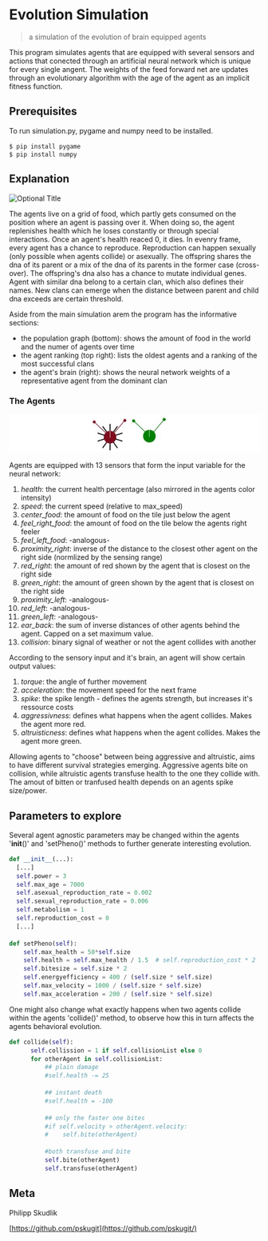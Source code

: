 # Evolution Simulation
> a simulation of the evolution of brain equipped agents

This program simulates agents that are equipped with several sensors and actions that conected through an
artificial neural network which is unique for every single angent. The weights of the feed forward net are updates through an evolutionary algorithm with the age of the agent as an implicit fitness function.

## Prerequisites

To run simulation.py, pygame and numpy need to be installed.

```
$ pip install pygame
$ pip install numpy 
```

## Explanation

![](/screenshots/ls1.gif?raw=true "Optional Title")

The agents live on a grid of food, which partly gets consumed on the position where an agent is passing over it. 
When doing so, the agent replenishes health which he loses constantly or through special interactions. 
Once an agent's health reaced 0, it dies.
In evenry frame, every agent has a chance to reproduce.
Reproduction can happen sexually (only possible when agents collide) or asexually. The offspring shares the dna of its parent or a mix of the dna of its parents in the former case (cross-over). The offspring's dna also has a chance to mutate individual genes. 
Agent with similar dna belong to a certain clan, which also defines their names. New clans can emerge when the distance between parent and child dna exceeds are certain threshold. 

Aside from the main simulation arem the program has the informative sections:
- the population graph (bottom): shows the amount of food in the world and the numer of agents over time 
- the agent ranking (top right): lists the oldest agents and a ranking of the most successful clans
- the agent's brain (right): shows the neural network weights of a representative agent from the dominant clan

### The Agents

![](/screenshots/ls4.jpg?raw=true "Optional Title")

Agents are equipped with 13 sensors that form the input variable for the neural network:

1. _health_: the current health percentage (also mirrored in the agents color intensity)
2. _speed_: the current speed (relative to max_speed)
3. _center_food_: the amount of food on the tile just below the agent
4. _feel_right_food_: the amount of food on the tile below the agents right feeler
5. _feel_left_food_: -analogous-
6. _proximity_right_: inverse of the distance to the closest other agent on the right side (normlized by the sensing range)
7. _red_right_: the amount of red shown by the agent that is closest on the right side
8. _green_right_: the amount of green shown by the agent that is closest on the right side
9. _proximity_left_: -analogous-
10. _red_left_: -analogous-
11. _green_left_: -analogous-
12. _ear_back_: the sum of inverse distances of other agents behind the agent. Capped on a set maximum value.
13. _collision_: binary signal of weather or not the agent collides with another

According to the sensory input and it's brain, an agent will show certain output values:

1. _torque_: the angle of further movement 
2. _acceleration_: the movement speed for the next frame
3. _spike_: the spike length - defines the agents strength, but increases it's ressource costs
4. _aggressivness_: defines what happens when the agent collides. Makes the agent more red.
5. _altruisticness_: defines what happens when the agent collides. Makes the agent more green.

Allowing agents to "choose" between being aggressive and altruistic, aims to have different survival strategies emerging. 
Aggressive agents bite on collision, while altruistic agents transfuse health to the one they collide with. The amout of bitten or tranfused health depends on an agents spike size/power.

## Parameters to explore

Several agent agnostic parameters may be changed within the agents '__init__()' and 'setPheno()' methods to further generate interesting evolution.
```python
def __init__(...):
  [...]
  self.power = 3  
  self.max_age = 7000           
  self.asexual_reproduction_rate = 0.002
  self.sexual_reproduction_rate = 0.006
  self.metabolism = 1                       
  self.reproduction_cost = 0
  [...]

def setPheno(self):
    self.max_health = 50*self.size
    self.health = self.max_health / 1.5  # self.reproduction_cost * 2
    self.bitesize = self.size * 2
    self.energyefficiency = 400 / (self.size * self.size)
    self.max_velocity = 1000 / (self.size * self.size)
    self.max_acceleration = 200 / (self.size * self.size)
```

One might also change what exactly happens when two agents collide within the agents 'collide()' method, to observe how this in turn affects the agents behavioral evolution.
```python
def collide(self):
      self.collission = 1 if self.collisionList else 0
      for otherAgent in self.collisionList:
          ## plain damage
          #self.health -= 25

          ## instant death
          #self.health = -100

          ## only the faster one bites
          #if self.velocity > otherAgent.velocity:
          #    self.bite(otherAgent)

          #both transfuse and bite
          self.bite(otherAgent)
          self.transfuse(otherAgent)
```
## Meta

Philipp Skudlik 

[https://github.com/pskugit](https://github.com/pskugit/)

